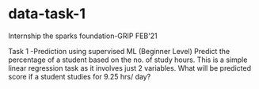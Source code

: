# data-task-1
Internship the sparks foundation-GRIP FEB'21

Task 1 -Prediction using supervised ML (Beginner Level) Predict the percentage of a student based on the no. of study hours. 
This is a simple linear regression task as it involves just 2 variables. What will be predicted score if a student studies for 9.25 hrs/ day?
